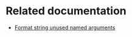 # Related documentation

* [Format string unused named arguments](https://stackoverflow.com/questions/17215400/format-string-unused-named-arguments)
